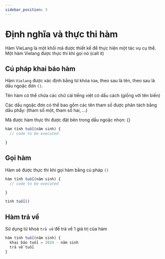 ```yaml
---
sidebar_position: 3
---
```


# Định nghĩa và thực thi hàm

Hàm VieLang là một khối mã được thiết kế để thực hiện một tác vụ cụ thể. Một hàm Vielang được thực thi khi gọi nó (call it)

## Cú pháp khai báo hàm

Hàm `Vielang` được xác định bằng từ khóa `hàm`, theo sau là tên, theo sau là dấu ngoặc đơn `()`.

Tên hàm có thể chứa các chữ cái tiếng việt có dấu cách (giống với tên biến)

Các dấu ngoặc đơn có thể bao gồm các tên tham số được phân tách bằng dấu phẩy: (tham số một, tham số hai, ...)

Mã được hàm thực thi được đặt bên trong dấu ngoặc nhọn: {}

```js
hàm tính tuổi(năm sinh) {
  // code to be executed

}
```

## Gọi hàm

Hàm sẽ được thực thi khi gọi hàm  bằng cú pháp `()`

```js
hàm tính tuổi(năm sinh) {
  // code to be executed

}

tính tuổi()
```

## Hàm trả về 

Sử dụng từ khoá `trả về` để trả về 1 giá trị của hàm

```js
hàm tính tuổi(năm sinh) {
  khai báo tuổi = 2024 - năm sinh
  trả về tuổi
}

```
